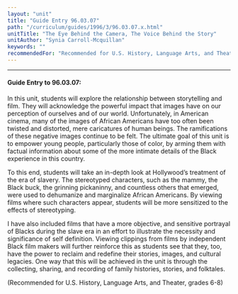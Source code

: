 ```yaml
---
layout: "unit"
title: "Guide Entry 96.03.07"
path: "/curriculum/guides/1996/3/96.03.07.x.html"
unitTitle: "The Eye Behind the Camera, The Voice Behind the Story"
unitAuthor: "Synia Carroll-Mcquillan"
keywords: ""
recommendedFor: "Recommended for U.S. History, Language Arts, and Theater, grades 6-8"
---
```

<body>
<hr/>
 <h4>
  Guide Entry to 96.03.07:
 </h4>
 In this unit, students will explore the relationship between storytelling and film. They will acknowledge the powerful impact that images have on our perception of ourselves and of our world. Unfortunately, in American cinema, many of the images of African Americans have too often been twisted and distorted, mere caricatures of human beings. The ramifications of these negative images continue to be felt. The ultimate goal of this unit is to empower young people, particularly those of color, by arming them with factual information about some of the more intimate details of the Black experience in this country.
 <p>
  To this end, students will take an in-depth look at Hollywood’s treatment of the era of slavery. The stereotyped characters, such as the mammy, the Black buck, the grinning pickaninny, and countless others that emerged, were used to dehumanize and marginalize African Americans. By viewing films where such characters appear, students will be more sensitized to the effects of stereotyping.
 </p>
 <p>
  I have also included films that have a more objective, and sensitive portrayal of Blacks during the slave era in an effort to illustrate the necessity and significance of self definition. Viewing clippings from films by independent Black film makers will further reinforce this as students see that they, too, have the power to reclaim and redefine their stories, images, and cultural legacies. One way that this will be achieved in the unit is through the collecting, sharing, and recording of family histories, stories, and folktales.
 </p>
 <p>
  (Recommended for U.S. History, Language Arts, and Theater, grades 6-8)
 </p>

</body>